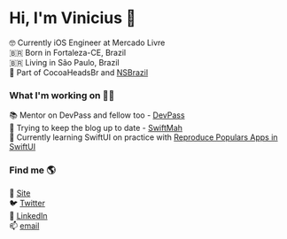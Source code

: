 # Hi, I'm Vinicius 👋

🤓 Currently iOS Engineer at Mercado Livre <br>
🇧🇷 Born in Fortaleza-CE, Brazil <br>
🇧🇷 Living in São Paulo, Brazil <br>
👯 Part of CocoaHeadsBr and [NSBrazil](https://nsbrazil.com/en/) <br>

### What I'm working on 👨‍💻

📚 Mentor on DevPass and fellow too - [DevPass](https://devpass.com.br)<br>
📑 Trying to keep the blog up to date - [SwiftMah](https://theswiftmah.com.br) <br>
🌱 Currently learning SwiftUI on practice with [Reproduce Populars Apps in SwiftUI](https://github.com/Viniciuscarvalho/reproduce-projects-SwiftUI) <br>

### Find me 🌎

🚀 [Site](https://theswiftmah.com.br) <br>
🐦 [Twitter](https://twitter.com/viniciusc70) <br>
💼 [LinkedIn](https://www.linkedin.com/in/viniciuscarvalhomarques) <br>
📫 [email](viniciuscarvalhom@icloud.com) <br>
